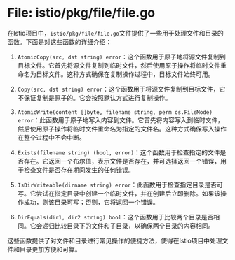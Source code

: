 # File: istio/pkg/file/file.go

在Istio项目中，`istio/pkg/file/file.go`文件提供了一些用于处理文件和目录的函数。下面是对这些函数的详细介绍：

1. `AtomicCopy(src, dst string) error`：这个函数用于原子地将源文件复制到目标文件。它首先将源文件复制到临时文件，然后使用原子操作将临时文件重命名为目标文件。这种方式确保在复制操作过程中，目标文件始终可用。

2. `Copy(src, dst string) error`：这个函数用于将源文件复制到目标文件，它不保证复制是原子的。它会按照默认方式进行复制操作。

3. `AtomicWrite(content []byte, filename string, perm os.FileMode) error`：此函数用于原子地写入内容到文件。它首先将内容写入到临时文件，然后使用原子操作将临时文件重命名为指定的文件名。这种方式确保写入操作在整个过程中不会中断。

4. `Exists(filename string) (bool, error)`：这个函数用于检查指定的文件是否存在。它返回一个布尔值，表示文件是否存在，并可选择返回一个错误，用于检查文件是否存在期间发生的任何错误。

5. `IsDirWriteable(dirname string) error`：此函数用于检查指定目录是否可写。它尝试在指定目录中创建一个临时文件，并在创建后立即删除。如果该操作成功，则该目录可写；否则，它将返回一个错误。

6. `DirEquals(dir1, dir2 string) bool`：这个函数用于比较两个目录是否相同。它会递归比较目录下的文件和子目录，以确保两个目录的内容相同。

这些函数提供了对文件和目录进行常见操作的便捷方法，使得在Istio项目中处理文件和目录更加方便和可靠。

